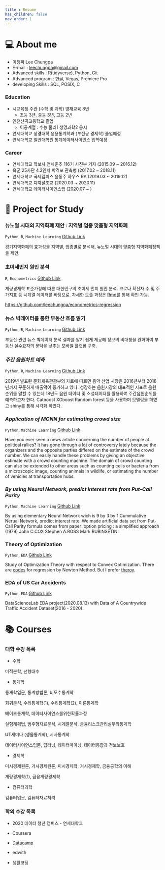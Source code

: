 ```yaml
--- 
title : Resume
has_children: false
nav_order: 1
---  
```



# 💻 About me

- 이청파 Lee Chungpa
- E-mail : leechungpa@gmail.com
- Advanced skills : R(tidyverse), Python, Git
- Advanced program : 한글, Vegas, Premiere Pro
- developing Skills : SQL, POSIX, C
 
### Education 

- 시교육청 주관 (수학 및 과학) 영재교육 8년
    - 초등 3년, 중등 3년, 고등 2년
- 인천산곡고등학교 졸업
    - 이공계열 : 수능 물리1 생명과학2 응시
- 연세대학교 상경대학 응용통계학과 (부전공 경제학) 졸업예정
- 연세대학교 일반대학원 통계데이터사이언스 입학예정

### Career

- 연세대학교 학보사 연세춘추 116기 사진부 기자 (2015.09 ~ 2016.12)
- 육군 25사단 4.2인치 박격포 관측병 (2017.02 ~ 2018.11)
- 연세대학교 국제캠퍼스 윤동주 하우스 RA (2019.03 ~ 2019.12)
- 연세대학교 디지털조교 (2020.03 ~ 2020.11)
- 연세대학교 데이터사이언스랩 (2020.07 ~ )


# 📝 Project for Study


### 뉴노멀 시대의 지역화폐 제안 : 지역별 업종 맞춤형 지역화폐

`Python`, `R`, `Machine Learning` [Github Link](https://github.com/leechungpa/mcube)

경기지역화폐의 효과성을 지역별, 업종별로 분석해, 뉴노멀 시대의 맞춤형 지역화폐정책을 제안.


### 초미세먼지 원인 분석

`R`, `Econometrics` [Github Link](https://github.com/leechungpa/econometrics-regression)

계량경제학 표준가정에 따른 대한민구의 초미세 먼지 원인 분석. 코로나 확진자 수 및 주가지표 등 시계열 데이터를 바탕으로. 자세한 도출 과정은 [Rmd](https://github.com/leechungpa/econometrics-regression/tree/main/docs)를 통해 확인 가능.


https://github.com/leechungpa/econometrics-regression



### 뉴스 빅데이터를 통한 부동산 흐름 읽기

`Python`, `R`, `Machine Learning` [Github Link](https://github.com/leechungpa/dsl-project)

부동산 관련 뉴스 빅데이터 분석 결과를 알기 쉽게 제공해 정보의 비대칭을 완화하여 부동산 실수요자의 문턱을 낮추는 모바일 플랫폼 구축.

### _주간 음원차트 예측_

`Python`, `R`, `Machine Learning` [Github Link](https://github.com/leechungpa/predict-song-rank)

2019년 발표된 문화체육관광부의 자료에 따르면 음악 산업 시장은 2016년부터 2018년까지 꾸준하게 매출액이 증가하고 있다. 성장하는 음원시장의 대표적인 지표로 음원 순위를 말할 수 있는데 18년도 음원 데이터 및 소셜데이터를 활용하여 주간음원순위를 예측하고자 한다. Catboost XGboost Random forest 등을 사용하며 모델링을 하였고 shiny를 통해 시각화 하였다.


### _Application of MCNN for estimating crowd size_

`Python`, `Machine Learning` [Github Link](https://github.com/leechungpa/crowd-counting)

Have you ever seen a news article concerning the number of people at political rallies? It has gone through a lot of controversy lately because the organizers and the opposite parties differed on the estimate of the crowd number. We can easily handle these problems by giving an objective estimate with a crowd counting machine. The domain of crowd counting can also be extended to other areas such as counting cells or bacteria from a microscopic image, counting animals in wildlife, or estimating the number of vehicles at transportation hubs.

### _By using Neural Network, predict interest rate from Put-Call Parity_

`Python`, `Machine Learning` [Github Link](https://github.com/leechungpa/financial-engineering-intro)

By using elementary Neural Network wich is 9 by 3 by 1 Cummulative Nerual Network, predict interest rate. We made artificial data set from Put-Call Parity formula comes from paper 'option pricing : a simplified approach (1979) John C.COX Stephen A.ROSS Mark RUBINSETIN'.


### Theory of Optimization

`Python`, `EDA` [Github Link](https://github.com/leechungpa/optimization)

Study of Optimization Theory with respect to Convex Optimization. There are [codes](https://github.com/leechungpa/optimization/blob/main/Newton%20Method.ipynb) for regression by Newton Method. But I prefer [theroy](https://leechungpa.github.io/optimization/convex%20optimization).


### EDA of US Car Accidents

`Python`, `EDA` [Github Link](https://github.com/leechungpa/uc-eda)

DataScienceLab EDA project(2020.08.13) with Data of A Countrywide Traffic Accident Dataset(2016 - 2020).


<!--
https://github.com/leechungpa/seoul-disability
https://github.com/leechungpa/trading
-->



# 📚 Courses

### 대학 수강 목록

- 수학

미적분학, 선형대수

- 통계학

통계학입문, 통계방법론, 비모수통계학

회귀분석, 수리통계학(1), 수리통계학(2), 이론통계학

베이즈통계학, 데이터사이언스를위한확률과정

실험계획법, 범주형자료분석, 시계열분석, 금융리스크관리실무와통계학

UT세미나 (생물통계학), 시사통계학

데이터사이언스입문, 딥러닝, 데이터마이닝, 데이터통합과 정보보호

- 경제학

미시경제원론, 거시경제원론, 미시경제학, 거시경제학, 금융공학의 이해

계량경제학(1), 금융계량경제학

- 컴퓨터과학

컴퓨터입문, 컴퓨터자료처리
  
### 학외 수강 목록

- 2020 데이터 청년 캠퍼스 - 연세대학교

- Coursera

- [Datacamp](https://www.datacamp.com/profile/leechungpa)

- edwith

- 생활코딩

